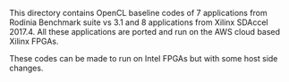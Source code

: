 This directory contains OpenCL baseline codes of 7 applications from Rodinia Benchmark suite vs 3.1 and 8 applications from Xilinx SDAccel 2017.4. All these applications are ported and run on the AWS cloud based Xilinx FPGAs. 

These codes can be made to run on Intel FPGAs but with some host side changes.
